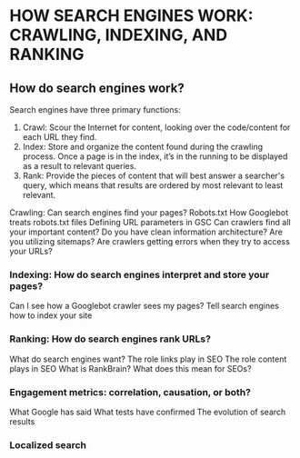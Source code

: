 # HOW SEARCH ENGINES WORK: CRAWLING, INDEXING, AND RANKING

## How do search engines work?

Search engines have three primary functions:

1. Crawl: Scour the Internet for content, looking over the code/content for each URL they find.
2. Index: Store and organize the content found during the crawling process. Once a page is in the index, it’s in the running to be displayed as a result to relevant queries.
3. Rank: Provide the pieces of content that will best answer a searcher's query, which means that results are ordered by most relevant to least relevant.

Crawling: Can search engines find your pages?
Robots.txt
How Googlebot treats robots.txt files
Defining URL parameters in GSC
Can crawlers find all your important content?
Do you have clean information architecture?
Are you utilizing sitemaps?
Are crawlers getting errors when they try to access your URLs?

### Indexing: How do search engines interpret and store your pages?

Can I see how a Googlebot crawler sees my pages?
Tell search engines how to index your site

### Ranking: How do search engines rank URLs?

What do search engines want?
The role links play in SEO
The role content plays in SEO
What is RankBrain?
What does this mean for SEOs?

### Engagement metrics: correlation, causation, or both?

What Google has said
What tests have confirmed
The evolution of search results

### Localized search

